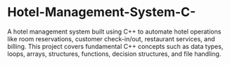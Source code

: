 # Hotel-Management-System-C-
A hotel management system built using C++ to automate hotel operations like room reservations, customer check-in/out, restaurant services, and billing. This project covers fundamental C++ concepts such as data types, loops, arrays, structures, functions, decision structures, and file handling.

